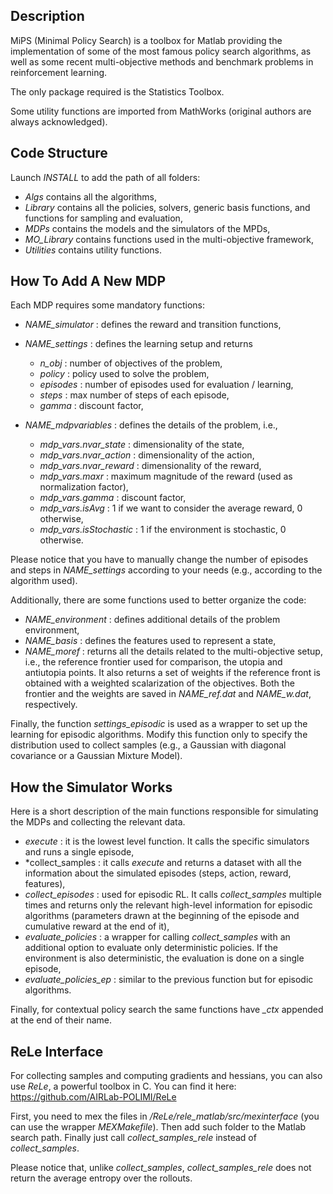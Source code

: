 Description
-----------

MiPS (Minimal Policy Search) is a toolbox for Matlab providing the implementation of some of the most famous policy search algorithms, as well as some recent multi-objective methods and benchmark problems in reinforcement learning.

The only package required is the Statistics Toolbox.

Some utility functions are imported from MathWorks (original authors are always acknowledged).


Code Structure
--------------

Launch *INSTALL* to add the path of all folders:

- *Algs* contains all the algorithms,
- *Library* contains all the policies, solvers, generic basis functions, and functions for sampling and evaluation,
- *MDPs* contains the models and the simulators of the MPDs,
- *MO_Library* contains functions used in the multi-objective framework,
- *Utilities* contains utility functions.


How To Add A New MDP
--------------------

Each MDP requires some mandatory functions:

- *NAME_simulator*    : defines the reward and transition functions,

- *NAME_settings*     : defines the learning setup and returns
  - *n_obj*    : number of objectives of the problem,
  - *policy*   : policy used to solve the problem,
  - *episodes* : number of episodes used for evaluation / learning,
  - *steps*    : max number of steps of each episode,
  - *gamma*    : discount factor,

- *NAME_mdpvariables* : defines the details of the problem, i.e.,
  - *mdp_vars.nvar_state*   : dimensionality of the state,
  - *mdp_vars.nvar_action*  : dimensionality of the action,
  - *mdp_vars.nvar_reward*  : dimensionality of the reward,
  - *mdp_vars.maxr*         : maximum magnitude of the reward (used as normalization factor),
  - *mdp_vars.gamma*        : discount factor,
  - *mdp_vars.isAvg*        : 1 if we want to consider the average reward, 0 otherwise,
  - *mdp_vars.isStochastic* : 1 if the environment is stochastic, 0 otherwise.

Please notice that you have to manually change the number of episodes and steps in *NAME_settings* according to your needs (e.g., according to the algorithm used).

Additionally, there are some functions used to better organize the code:

- *NAME_environment*  : defines additional details of the problem environment,
- *NAME_basis*        : defines the features used to represent a state,
- *NAME_moref*        : returns all the details related to the multi-objective setup, i.e., the reference frontier used for comparison, the utopia and antiutopia points. It also returns a set of weights if the reference front is obtained with a weighted scalarization of the objectives. Both the frontier and the weights are saved in *NAME_ref.dat* and *NAME_w.dat*, respectively.

Finally, the function *settings_episodic* is used as a wrapper to set up the learning for episodic algorithms. Modify this function only to specify the distribution used to collect samples (e.g., a Gaussian with diagonal covariance or a Gaussian Mixture Model).


How the Simulator Works
-----------------------

Here is a short description of the main functions responsible for simulating the MDPs and collecting the relevant data.

- *execute*           : it is the lowest level function. It calls the specific simulators and runs a single episode,
- *collect_samples    : it calls *execute* and returns a dataset with all the information about the simulated episodes (steps, action, reward, features),
- *collect_episodes*  : used for episodic RL. It calls *collect_samples* multiple times and returns only the relevant high-level information for episodic algorithms (parameters drawn at the beginning of the episode and cumulative reward at the end of it),
- *evaluate_policies* : a wrapper for calling *collect_samples* with an additional option to evaluate only deterministic policies. If the environment is also deterministic, the evaluation is done on a single episode,
- *evaluate_policies_ep* : similar to the previous function but for episodic algorithms.

Finally, for contextual policy search the same functions have *_ctx* appended at the end of their name.


ReLe Interface
--------------

For collecting samples and computing gradients and hessians, you can also use *ReLe*, a powerful toolbox in C. 
You can find it here: https://github.com/AIRLab-POLIMI/ReLe

First, you need to mex the files in */ReLe/rele_matlab/src/mexinterface* (you can use the wrapper *MEXMakefile*).
Then add such folder to the Matlab search path.
Finally just call *collect_samples_rele* instead of *collect_samples*.

Please notice that, unlike *collect_samples*, *collect_samples_rele* does not return the average entropy over the rollouts.

